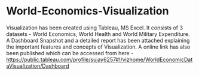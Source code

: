 # World-Economics-Visualization
Visualization has been created using Tableau, MS Excel. It consists of 3 datasets - World Economics, World Health and
World Military Expenditure. A Dashboard Snapshot and a detailed report has been attached explaining the important features and concepts
of Visualization. A online link has also been published which can be accessed from here - 
https://public.tableau.com/profile/sujay6257#!/vizhome/WorldEconomicDataVisualization/Dashboard
